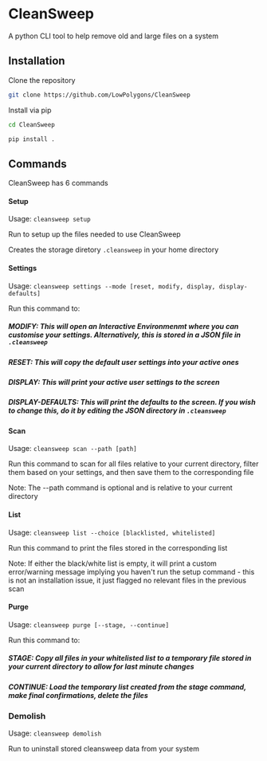 # CleanSweep
A python CLI tool to help remove old and large files on a system


## Installation

Clone the repository

```bash
git clone https://github.com/LowPolygons/CleanSweep
```

Install via pip

```bash
cd CleanSweep

pip install .
```


## Commands

CleanSweep has 6 commands


#### Setup
Usage: `cleansweep setup` 

Run to setup up the files needed to use CleanSweep

Creates the storage diretory `.cleansweep` in your home directory


#### Settings
Usage: `cleansweep settings --mode [reset, modify, display, display-defaults]` 

Run this command to:

##### MODIFY: This will open an Interactive Environmenmt where you can customise your settings. Alternatively, this is stored in a JSON file in `.cleansweep`

##### RESET: This will copy the default user settings into your active ones

##### DISPLAY: This will print your active user settings to the screen

##### DISPLAY-DEFAULTS: This will print the defaults to the screen. If you wish to change this, do it by editing the JSON directory in `.cleansweep` 


#### Scan
Usage: `cleansweep scan --path [path]`

Run this command to scan for all files relative to your current directory, filter them based on your settings, and then save them to the corresponding file

Note: The --path command is optional and is relative to your current directory 


#### List
Usage: `cleansweep list --choice [blacklisted, whitelisted]`

Run this command to print the files stored in the corresponding list

Note: If either the black/white list is empty, it will print a custom error/warning message implying you haven't run the setup command - this is not an installation issue, it just flagged no relevant files in the previous scan


#### Purge
Usage: `cleansweep purge [--stage, --continue]`

Run this command to:

##### STAGE: Copy all files in your whitelisted list to a temporary file stored in your current directory to allow for last minute changes

##### CONTINUE: Load the temporary list created from the stage command, make final confirmations, delete the files


### Demolish
Usage: `cleansweep demolish`

Run to uninstall stored cleansweep data from your system
